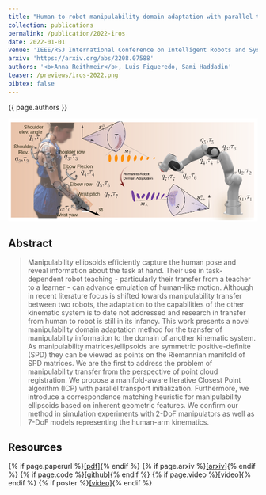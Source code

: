 ```yaml
---
title: "Human-to-robot manipulability domain adaptation with parallel transport and manifold-aware ICP"
collection: publications
permalink: /publication/2022-iros
date: 2022-01-01
venue: 'IEEE/RSJ International Conference on Intelligent Robots and Systems (IROS)'
arxiv: 'https://arxiv.org/abs/2208.07588'
authors: '<b>Anna Reithmeir</b>, Luis Figueredo, Sami Haddadin'
teaser: /previews/iros-2022.png
bibtex: false
---
```


{{ page.authors }}

<img class="pub_teaser" src="../images/previews/iros-2022.png" alt="Teaser Image" title="teaser" />

## Abstract

> Manipulability ellipsoids efficiently capture the human pose and reveal information about the task at hand. Their use in task-dependent robot teaching - particularly their transfer from a teacher to a learner - can advance emulation of human-like motion. Although in recent literature focus is shifted towards manipulability transfer between two robots, the adaptation to the capabilities of the other kinematic system is to date not addressed and research in transfer from human to robot is still in its infancy. This work presents a novel manipulability domain adaptation method for the transfer of manipulability information to the domain of another kinematic system. As manipulability matrices/ellipsoids are symmetric positive-definite (SPD) they can be viewed as points on the Riemannian manifold of SPD matrices. We are the first to address the problem of manipulability transfer from the perspective of point cloud registration. We propose a manifold-aware Iterative Closest Point algorithm (ICP) with parallel transport initialization. Furthermore, we introduce a correspondence matching heuristic for manipulability ellipsoids based on inherent geometric features. We confirm our method in simulation experiments with 2-DoF manipulators as well as 7-DoF models representing the human-arm kinematics. 

## Resources

{% if page.paperurl %}<a href=" {{ page.paperurl }} ">[pdf]</a>{% endif %} {% if page.arxiv %}<a href=" {{ page.arxiv }} ">[arxiv]</a>{% endif %} {% if page.code %}<a href=" {{ page.code }} ">[github]</a>{% endif %} {% if page.video %}<a href=" {{ page.video }} ">[video]</a>{% endif %} {% if poster %}<a href=" {{ page.poster }} ">[video]</a>{% endif %}

